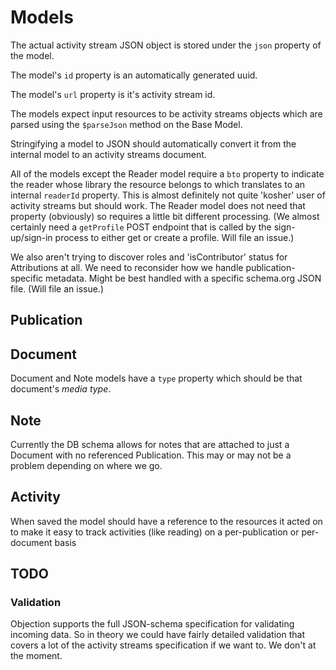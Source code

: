 # Models

The actual activity stream JSON object is stored under the `json` property of the model.

The model's `id` property is an automatically generated uuid.

The model's `url` property is it's activity stream id.

The models expect input resources to be activity streams objects which are parsed using the `$parseJson` method on the Base Model.

Stringifying a model to JSON should automatically convert it from the internal model to an activity streams document.

All of the models except the Reader model require a `bto` property to indicate the reader whose library the resource belongs to which translates to an internal `readerId` property. This is almost definitely not quite 'kosher' user of activity streams but should work. The Reader model does not need that property (obviously) so requires a little bit different processing. (We almost certainly need a `getProfile` POST endpoint that is called by the sign-up/sign-in process to either get or create a profile. Will file an issue.)

We also aren't trying to discover roles and 'isContributor' status for Attributions at all. We need to reconsider how we handle publication-specific metadata. Might be best handled with a specific schema.org JSON file. (Will file an issue.)

## Publication

## Document

Document and Note models have a `type` property which should be that document's _media type_.

## Note

Currently the DB schema allows for notes that are attached to just a Document with no referenced Publication. This may or may not be a problem depending on where we go.

## Activity

When saved the model should have a reference to the resources it acted on to make it easy to track activities (like reading) on a per-publication or per-document basis

## TODO

### Validation

Objection supports the full JSON-schema specification for validating incoming data. So in theory we could have fairly detailed validation that covers a lot of the activity streams specification if we want to. We don't at the moment.

